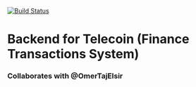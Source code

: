 [![Build Status](https://travis-ci.com/diotsa/smart-coin-backend.svg?token=ivjeJSwxapf2FZkPt3UE&branch=refactoring-to-ddd)](https://travis-ci.com/diotsa/smart-coin-backend)
# Backend for Telecoin (Finance Transactions System)
### Collaborates with @OmerTajElsir